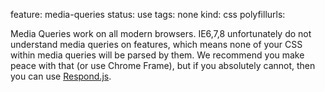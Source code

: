 feature: media-queries
status: use
tags: none
kind: css
polyfillurls:

Media Queries work on all modern browsers. IE6,7,8 unfortunately do not understand media queries on features, which means none of your CSS within media queries will be parsed by them. We recommend you make peace with that (or use Chrome Frame), but if you absolutely cannot, then you can use [Respond.js](https://github.com/scottjehl/Respond).
